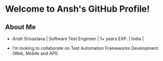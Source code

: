 # Welcome to Ansh's GitHub Profile!

## About Me

- Ansh Srivastava  |  Software Test Engineer  |  1+ years EXP. |  India |

- I’m looking to collaborate on Test Automation Frameworks Development (Web, Mobile and API).





















